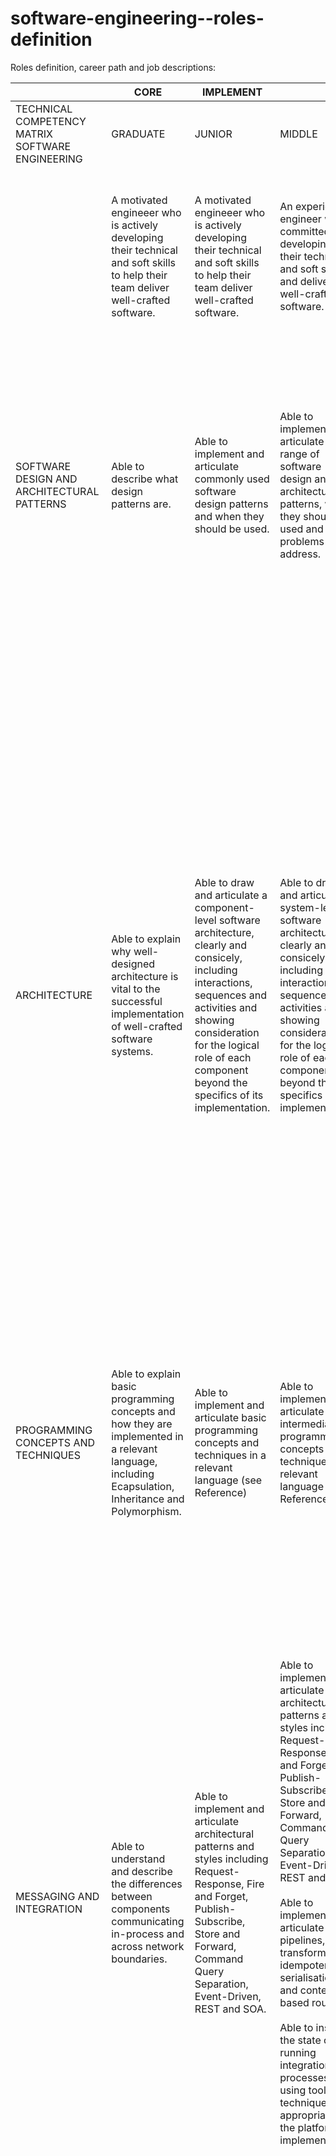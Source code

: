 # software-engineering--roles-definition

Roles definition, career path and job descriptions:

|                                                                                       | CORE                                                                                                                                                                                                                                                                                                                                                                                                          | IMPLEMENT                                                                                                                                                                                                                                                                                                                                                                 |                                                                                                                                                                                                                                                                                                                                                                                                                                                                                                                                                                                                                | GUIDE                                                                                                                                                                                                                                                                                                                                                                                                                                                                                                                                                                                                                                                                                                                                                                                                                                                                                                        |                                                                                                                                                                                                                                                                                                                                                                                                                                                                                                                                                                                                                                                                                                                                                                                                                                                                                                                                                                                                                                                                                                                                                                                                                                                                                                                                                                                                                                                                                                                                                                                           | TRANSLATE                                                                                                                                                                                                                                                                                                                                                                                                                                                                                                                                                                                                                                                                                                                                                                                                                                                                                                                                                                                                                                                                      |
| ------------------------------------------------------------------------------------- | ------------------------------------------------------------------------------------------------------------------------------------------------------------------------------------------------------------------------------------------------------------------------------------------------------------------------------------------------------------------------------------------------------------- | ------------------------------------------------------------------------------------------------------------------------------------------------------------------------------------------------------------------------------------------------------------------------------------------------------------------------------------------------------------------------- | -------------------------------------------------------------------------------------------------------------------------------------------------------------------------------------------------------------------------------------------------------------------------------------------------------------------------------------------------------------------------------------------------------------------------------------------------------------------------------------------------------------------------------------------------------------------------------------------------------------- | ------------------------------------------------------------------------------------------------------------------------------------------------------------------------------------------------------------------------------------------------------------------------------------------------------------------------------------------------------------------------------------------------------------------------------------------------------------------------------------------------------------------------------------------------------------------------------------------------------------------------------------------------------------------------------------------------------------------------------------------------------------------------------------------------------------------------------------------------------------------------------------------------------------ | ----------------------------------------------------------------------------------------------------------------------------------------------------------------------------------------------------------------------------------------------------------------------------------------------------------------------------------------------------------------------------------------------------------------------------------------------------------------------------------------------------------------------------------------------------------------------------------------------------------------------------------------------------------------------------------------------------------------------------------------------------------------------------------------------------------------------------------------------------------------------------------------------------------------------------------------------------------------------------------------------------------------------------------------------------------------------------------------------------------------------------------------------------------------------------------------------------------------------------------------------------------------------------------------------------------------------------------------------------------------------------------------------------------------------------------------------------------------------------------------------------------------------------------------------------------------------------------------- | ------------------------------------------------------------------------------------------------------------------------------------------------------------------------------------------------------------------------------------------------------------------------------------------------------------------------------------------------------------------------------------------------------------------------------------------------------------------------------------------------------------------------------------------------------------------------------------------------------------------------------------------------------------------------------------------------------------------------------------------------------------------------------------------------------------------------------------------------------------------------------------------------------------------------------------------------------------------------------------------------------------------------------------------------------------------------------ |
| TECHNICAL<br>COMPETENCY<br>MATRIX<br>SOFTWARE ENGINEERING                             | GRADUATE                                                                                                                                                                                                                                                                                                                                                                                                      | JUNIOR                                                                                                                                                                                                                                                                                                                                                                    | MIDDLE                                                                                                                                                                                                                                                                                                                                                                                                                                                                                                                                                                                                         | SENIOR                                                                                                                                                                                                                                                                                                                                                                                                                                                                                                                                                                                                                                                                                                                                                                                                                                                                                                       | LEAD                                                                                                                                                                                                                                                                                                                                                                                                                                                                                                                                                                                                                                                                                                                                                                                                                                                                                                                                                                                                                                                                                                                                                                                                                                                                                                                                                                                                                                                                                                                                                                                      | SOLUTION ARCHITECT                                                                                                                                                                                                                                                                                                                                                                                                                                                                                                                                                                                                                                                                                                                                                                                                                                                                                                                                                                                                                                                             |
|  | A motivated engineeer who is actively developing their technical and soft skills to help their team deliver well-crafted software.                                                                                                                                                                                                                                                                            | A motivated engineeer who is actively developing their technical and soft skills to help their team deliver well-crafted software.                                                                                                                                                                                                                                              | An experienced engineer who is committed to developing their technical and soft skills and delivering well-crafted software.                                                                                                                                                                                                                                                                                                                                                                                                                                            | An experienced engineer with deep technical skills who pro-actively contributes to the team and is passionate about delivering high-quality, well-crafted software.                                                                                                                                                                                                                                                                                                                                                                                                                                                                                                                                                                                                                                                                                | A respected leader and highly experienced engineer with exceptional technical skills and an open, collaborative approach who has the drive and passion to bring out the very best in their team and the software it delivers.                                                                                                                                                                                                                                                                                                                                                                                                                                                                                                                                                                                                                                                                                                                                                                                                                                                                                                                                                                                                                                                                                                                                                                                                                                                                                                                                   | A confident, authoritative and respected subject matter expert in engineering with a breadth and depth of technical skills and delivery experience, honed through the design and implementation of complex architectures across multi-discipline teams.
| SOFTWARE DESIGN AND ARCHITECTURAL PATTERNS                                            | Able to describe what design patterns are.                                                                                                                                                                                                                                                                                                                                                                    | Able to implement and articulate commonly used software design patterns and when they should be used.                                                                                                                                                                                                                                                                     | Able to implement and articulate a range of software design and architectural patterns, when they should be used and what problems they address.                                                                                                                                                                                                                                                                                                                                                                                                                                                               | Able to implement and articulate a broad range of software design and architectural patterns, when they should be used, alternatives which could be considered and the practical considerations of implementing them in a relevant language.                                                                                                                                                                                                                                                                                                                                                                                                                                                                                                                                                                                                                                                                 | Able to evaluate, select, articulate and implement the majority of software design and architectural patterns, when they should be used, alternatives which could be considered and the practical considerations of implementing them in a relevant language.<br><br>Guides the team through implementation and approach, ensuring they understand the reasoning and benefits.                                                                                                                                                                                                                                                                                                                                                                                                                                                                                                                                                                                                                                                                                                                                                                                                                                                                                                                                                                                                                                                                                                                                                                                                            | Able to articulate and guide the evaluation, selection and implementation of a broad range of software design and architectural patterns, when they should be used, alternatives which could be considered and the practical considerations of implementing them in a relevant language.                                                                                                                                                                                                                                                                                                                                                                                                                                                                                                                                                                                                                                                                                                                                                                                       |
| ARCHITECTURE                                                                          | Able to explain why well-designed architecture is vital to the successful implementation of well-crafted software systems.                                                                                                                                                                                                                                                                                    | Able to draw and articulate a component-level software architecture, clearly and consicely, including  interactions, sequences and activities and showing consideration for the logical role of each component beyond the specifics of its implementation.                                                                                                                | Able to draw and articulate a system-level software architecture, clearly and consicely, including interactions, sequences and activities and showing consideration for the logical role of each component beyond the specifics of its implementation.                                                                                                                                                                                                                                                                                                                                                         | Able to draw and articulate a complete, end-to-end solution architecture, clearly and concisely, including enterprise and integration patterns, transport and security protocols, consistency models and how it supports non-functional requirements such as performance, scalability and resiliance.                                                                                                                                                                                                                                                                                                                                                                                                                                                                                                                                                                                                        | Able to draw and articulate a complete, end-to-end solution architecture, clearly and concisely, including enterprise and integration patterns, transport and security protocols, consistency models and how it supports non-functional requirements such as performance, scalability and resiliance.<br><br>Able to design and justify a coherent solution architecture to meet a specific set of requirements.<br><br>Able to apply a combination of knowledge and pertinent questioning to comprehend a solution architecture on sight.<br><br>Able to translate complex, distrbuted architectures into simple, maintainable, well-engineered software solutions.                                                                                                                                                                                                                                                                                                                                                                                                                                                                                                                                                                                                                                                                                                                                                                                                                                                                                                                      | Able to draw and articulate a complete, end-to-end solution architecture, clearly and concisely, including enterprise and integration patterns, transport and security protocols, consistency models and how it supports non-functional requirements such as performance, scalability and resiliance.<br><br>Able to design and justify a coherent, well-considered, end-to-end solution architecture which meets functional and non-functional requirements.<br><br>Able to apply a combination of knowledge, experience and pertinent questioning to comprehend and challenge a complex, distributed architecture on sight.<br><br>Able to translate complex, distrbuted architectures into simple, maintainable, well-engineered software solutions and, drawing on experience, guide their implementation as part of a larger architecture implementation, co-ordinating and collaborating with other engineering teams and areas of the business, to realise the functional and non-functional requirements as a production-ready delivery.                               |
| PROGRAMMING CONCEPTS AND TECHNIQUES                                                   | Able to explain basic programming concepts and how they are implemented in a relevant language, including Ecapsulation, Inheritance and Polymorphism.                                                                                                                                                                                                                                                         | Able to implement and articulate basic programming concepts and techniques in a relevant language (see Reference)                                                                                                                                                                                                                                                         | Able to implement and articulate intermediate programming concepts and techniques in a relevant language (see Reference)                                                                                                                                                                                                                                                                                                                                                                                                                                                                                       | Able to implement and articulate advanced programming concepts and techniques in a relevant language (see Reference)                                                                                                                                                                                                                                                                                                                                                                                                                                                                                                                                                                                                                                                                                                                                                                                         | Able to implement and articulate, in detail, advanced programming concepts and techniques in a relevant language (see Reference)                                                                                                                                                                                                                                                                                                                                                                                                                                                                                                                                                                                                                                                                                                                                                                                                                                                                                                                                                                                                                                                                                                                                                                                                                                                                                                                                                                                                                                                          | Able to articulate and guide the implementation of advanced programming concepts and techniques in a relevant language (see Reference), drawing from first-hand experience.                                                                                                                                                                                                                                                                                                                                                                                                                                                                                                                                                                                                                                                                                                                                                                                                                                                                                                    |
| MESSAGING AND INTEGRATION                                                             | Able to understand and describe  the differences between components communicating in-process and across network boundaries.                                                                                                                                                                                                                                                                                   | Able to implement and articulate  architectural patterns and styles including Request-Response, Fire and Forget, Publish-Subscribe, Store and Forward, Command Query Separation, Event-Driven, REST and SOA.                                                                                                                                                              | Able to implement and articulate  architectural patterns and styles including Request-Response, Fire and Forget, Publish-Subscribe, Store and Forward, Command Query Separation, Event-Driven, REST and SOA.<br><br>Able to implement and articulate pipelines, transformation, idempotency, serialisation and content-based routing.<br><br>Able to inspect the state of running integration processes using tools and techniques appropriate to the platform or implementation.                                                                                                                              | Able to implement and articulate  architectural patterns and styles including Request-Response, Fire and Forget, Publish-Subscribe, Store and Forward, Command Query Separation, Event-Driven, REST and SOA.<br><br>Able to implement and articulate pipelines, transformation, idempotency, serialisation, content-based routing, channel security and message integrity.<br><br>Able to debug and diagnose issues in integration using tools and techniques appropriate to the platform or implementation.                                                                                                                                                                                                                                                                                                                                                                                                 | Able to implement and articulate  architectural patterns and styles including Request-Response, Fire and Forget, Publish-Subscribe, Store and Forward, Command Query Separation, Event-Driven, REST and SOA and select appropriate approaches to meet requirements.<br><br>Able to implement and articulate pipelines, transformation, idempotency, serialisation, content-based routing, channel security and message integrity and ensure that these approaches align with those in upstream/downstream systems.<br><br>Able to debug and diagnose issues in integration using tools and techniques appropriate to the platform or implementation.<br><br>Able to implement and articulate mitigation approaches for problem scenarios such as transient faults, transfer failures, poison messages and floodgates and ensure that these provide the best possible foundation for operational support.                                                                                                                                                                                                                                                                                                                                                                                                                                                                                                                                                                                                                                                                                  | Able to articulate  and guide the implemention of architectural patterns and styles including Request-Response, Fire and Forget, Publish-Subscribe, Store and Forward, Command Query Separation, Event-Driven, REST and SOA and select appropriate approaches to meet requirements, which are co-ordinated across teams and align to the overall roadmap.<br><br>Able to articulate and guide the implemention of pipelines, transformation, idempotency, serialisation, content-based routing, channel security and message integrity and ensure that these approaches align with those in upstream/downstream systems.<br><br>Able to draw on knowledge and experience to aid troubleshooting issues in integration using tools and techniques appropriate to the platform or implementation.<br><br>Able to articulate and guide the implementation of mitigation approaches for problem scenarios such as transient faults, transfer failures, poison messages and floodgates and ensure that these provide the best possible foundation for operational support.          |
| PERFORMANCE & SCALABILITY                                                             | Able to describe the differences between performance and scalability.<br><br>Demonstrates consideration of both when writing code.<br><br>Able to measure and optimise the performance of small units of code.                                                                                                                                                                                                | Able to articulate the differences between performance and scalability.<br><br>Demonstrates consideration of both when writing code.<br><br>Able to measure and optimise the performance of complete components.                                                                                                                                                          | Able to articulate the differences between performance and scalability.<br><br>Demonstrates an understanding of both when writing code.<br><br>Able to measure and optimise the performance of multiple, integrated components.<br><br>Able to implement scalability in software solutions based on pre-defined approaches.                                                                                                                                                                                                                                                                                    | Able to articulate the differences between performance and scalability and the trade-offs between the two.<br><br>Demonstrates an understanding of both when writing code.<br><br>Able to measure, debug and optimise the performance of multiple, integrated components.<br><br>Able to implement and measure scalability in software solutions based on non-functional requirements.                                                                                                                                                                                                                                                                                                                                                                                                                                                                                                                       | Able to articulate the differences between performance and scalability and the trade-offs between the two.<br><br>Demonstrates an understanding of both when writing code, based on a deep technical knowledge of the implementation of underlying components of the development framework and the effects of hardware and infrastructure capabilities. Actively guides the team in taking the most suitable approaches to implementation.<br><br>Able to measure, debug and optimise the performance of multiple, integrated components across system boundaries, drawing on a technical knowledge of the implementation of interactions between system boundaries and instrumentation techniques.<br><br>Able to design, implement, measure, debug and optimise scalability in software solutions based on non-functional requirements, across multiple, distributed systems.                                                                                                                                                                                                                                                                                                                                                                                                                                                                                                                                                                                                                                                                                                           | Able to articulate the differences between performance and scalability and be confident in making informed and pragmatic decisions on the optimal balance between the two to meet a given set of requirements.<br><br>Demonstrates an authoritative understanding of both in real-world scenarios, drawing from knowledge and experience of development frameworks and hardware and infrastructure capabilities. Pro-actively establishes best practices the team in taking the most suitable approaches to implementation.<br><br>Able to provide guidance and hands-on support to measure, debug and optimise the performance of multiple, integrated components across system boundaries, drawing on a technical knowledge of the implementation of interactions between system boundaries and instrumentation techniques.<br><br>Able to provide guidance and hands-on support in the design, implemention, measurement, troubleshooting and optimisation of scalability in software solutions based on non-functional requirements, across multiple, distributed systems. |
| DATA                                                                                  | Able to describe the difference between relational and non-relational data stores.<br><br>Able to implement simple data models.<br><br>Able to perform basic CRUD operations on a data store.                                                                                                                                                                                                                 | Able to articulate the difference between relational and non-relational data stores.<br><br>Able to design and implement simple data models.<br><br>Able to implement basic CRUD operations on a data store and apply filtering, ordering and aggregation.                                                                                                                | Able to articulate the main types of structured data storage - including Relational, Key-Value, Column, Document and Object - as well as the two main approaches to consistency - ACID and BASE.<br><br>Able to design and implement multiple-entity data models.<br><br>Able to implement CRUD operations designed for concurrency on a data store and apply filtering, ordering and aggregation.                                                                                                                                                                                                             | Able to articulate, in detail, the main types of structured data storage - including Relational, Key-Value, Column, Document and Object - as well as the two main approaches to consistency - ACID and BASE - and the trade-offs between the two.<br><br>Able to design and implement complex data models which include multiple entities, relationships and/or hierarchies.<br><br>Able to design implement and debug CRUD operations designed for concurrency on a data store and apply filtering, ordering, aggregation, transformation and composition.                                                                                                                                                                                                                                                                                                                                                  | Able to articulate, in detail, the main types of structured data storage - including Relational, Key-Value, Column, Document and Object - as well as the two main approaches to consistency - ACID and BASE - and the trade-offs between the two.<br><br>Able to design and implement complex, distributed data models which include multiple entities, relationships and/or hierarchies and demonstrate consideration for consistency, availability and partition tolerance requirements.<br><br>Able to design, implement and debug complex or long-running CRUD operations designed for concurrency on multiple, distributed data stores and apply filtering, ordering, aggregation, transformation and composition.                                                                                                                                                                                                                                                                                                                                                                                                                                                                                                                                                                                                                                                                                                                                                                                                                                                                   | Able to articulate and guide the selection and implementation of the main types of structured data storage - including Relational, Key-Value, Column, Document and Object - as well as the two main approaches to consistency - ACID and BASE - and the trade-offs between the two.<br><br>Able to draw on experience and knowledge to provide guidance and hands-on support in the design and implementation of complex, distributed data models which include multiple entities, relationships and/or hierarchies and demonstrate consideration for consistency, availability and partition tolerance requirements.<br><br>Able to draw on experience and knowledge to provide guidance and hands-on support in the design, implementation and best practices of complex or long-running CRUD operations designed for concurrency on multiple, distributed data stores which apply filtering, ordering, aggregation, transformation and composition.                                                                                                                         |
| TOOLS AND TECHNOLOGIES                                                                | Able to describe the basic purposes of the tools and technologies used by the team, including software development and test automation frameworks, continuous integration and delivery, data management, and reporting, diagnostics and telemtry and any other tools used to support development and support.                                                                                                 | Able to articulate the purposes of the tools and technologies used by the team.<br><br>Able to use the basic functionality of these tools and technologies effectively in day-to-day engineering.                                                                                                                                                                         | Able to articulate, in detail, the tools and technologies used by the team, where they are used and for what purpose.<br><br>Able to use these tools and technologies confidently and effectively in day-to-day engineering.                                                                                                                                                                                                                                                                                                                                                                                   | Able to articulate, in detail, the tools and technologies used by the team, why they were selected, where they are used and for what purpose and also describe the tools and technologies used by related teams.<br><br>Able to draw upon a deep knowledge of these tools to implement complex engineering approaches confidently and effectively.                                                                                                                                                                                                                                                                                                                                                                                                                                                                                                                                                           | Able to articulate, in detail, the tools and technologies used by the team and related teams, why they were selected, where they are used and for what purpose, as well as alternative options and how they compare.<br><br>Able to draw upon a deep knowledge and understanding of these tools to determine the approach to, and implementation of, complex engineering challenges, confidently and effectively.<br><br>Able to evaluate and select tools and technologies to meet the  engineering challenges of the team, taking into account requirements, complexity, maintenance and architectural direction.                                                                                                                                                                                                                                                                                                                                                                                                                                                                                                                                                                                                                                                                                                                                                                                                                                                                                                                                                                       | Able to articulate, in detail, the tools and technologies used by all teams in a given area of responsibility, why they were selected, where they are used and for what purpose, as well as alternative options and how they compare.<br><br>Able to draw upon knowledge and experience so as to act as an authoritative and effective guide to teams in the approach to, and the implementation of, complex engineering challenges.<br><br>Able to evaluate and select tools and technologies to meet the  engineering challenges across teams, balancing this with organisational requirements, complexity, maintenance and architectural direction<br><br>Demonstrates consideration of the total cost of ownership and economy of scale in evaluating both new and existing tools and technologies. Ensures that there is is a high degree of transparency in the process, that the greatest scope of shared benefit is achieved and that there is no contention with similar activities activies in other areas of the business.                                          |
| DEVELOPMENT LIFECYCLE                                                                 | Able to explain the benefits of having separate environments for development, test and production.<br><br>Able to explain the benefits of separating source control and configuration management and how they come together at build/deploy time.<br><br>Able to describe what kinds of  documentation can be used to describe a system and what information is needed to release it into a new environement. | Able to describe the development, test and production environments used by the team and how they are provisioned.<br><br>Able to build, package and deploy software through environments; manage configuration settings and check the success of a deployment.<br><br>Able to find, understand and contribute to the team's documentation about the products it develops. | Able to articulate the development, test and production environments used by the team and how they are provisioned. Able to execute the provisioning of new environments through a repeatable, automated process.<br><br>Able to build, package and deploy software through environments; make small changes and improvements to the build and deploy process; define and manage configuration settings and verify the success of a deployment.<br><br>Able to find, understand and contribute to the team's documentation about the products it develops as well as the documentation created by other teams. | Able to articulate the development, test and production environments used by the team and how they are provisioned. Able to modify and execute the provisioning of new environments through a repeatable, automated process and troubleshoot environmental issues.<br><br>Able to build, package and deploy software through environments; make changes and improvements to the build and deploy process; define and manage configuration settings and troubleshoot deployment issues.<br><br>Able to define and contribute to the team's documentation about the products it develops as well as the documentation created by other teams.<br><br>Able to prepare for and support a production release, including creating appropriate documentation; communicating changes and setting expectations clearly and in good time; co-ordinating with other teams and ensuring a graceful rollback is possible. | Responsible for defining, planning and co-ordinating the development, test and production environments used by the team and the process of provisioning them, in close collaboration with the Solution Architect to ensure they align with the defined architecture. Able to baseline, script, execute and pro-actively refine the provisioning of new environments through a repeatable, automated process and troubleshoot environmental issues. Actively shares this knowledge, ensuring that all team members fully understand the process and can execute it with confidence.<br><br>Responsible for the build, package and deploy process of software through environments, including identifying and co-ordinating technical dependencies with other teams; identifying, co-ordinating and implementing changes and improvements to the process; defining, managing and co-ordinating configuration settings and troubleshooting deployment issues, pro-actively collaborating with other teams as appropriate.<br><br>Responsible for the team's documentation about the products it develops, ensuring that it is coherent, visible and up-to-date. Able to find and understand other teams' documentation and contribute to it if required.<br><br>Responsible for ensuring, as far as practically possible, the successful release of the team's software into production, including creating appropriate documentation; communicating changes and setting expectations clearly and in good time; co-ordinating with other teams and ensuring a graceful rollback is possible. | Ensures that the process of building, packaging and deploying software through environments, across teams, is done in a consistent, transparent way which adheres to the processes and principles set out by engineering leadership.<br><br>Works with teams to promote best practice, improve automation and reduce risk in the release of software. Ensures that knowledge is shared across teams and with the wider engineering organisation and that new approaches are agreed and adopted.<br><br>Actively ensures that technical depencies are co-ordinated between teams and that a clear, timely, collaborative and repeatable technical approach is followed when releasing software so that risk is mitigated.<br><br><br>                                                                                                                                                                                                                                                                                                                                           |
| CODE QUALITY                                                                          | Able to explain the purpose and benefits of test-driven development, automated unit testing and static code quality analysis tools.                                                                                                                                                                                                                                                                           | Able to understand and articulate the purpose and benefits of test-driven development, automated unit testing and static code quality analysis tools and use these tools and approaches consistently to improve code quality                                                                                                                                              | Creates tested software engineering solutions. Rigoroulsy applies static code quality analysis tools.                                                                                                                                                                                                                                                                                                                                                                                                                                                                                                          | Creates fully automated tested software engineering solutions with a focus on continuous integration and continuous deployment. Rigoroulsy applies static code quality analysis tools.                                                                                                                                                                                                                                                                                                                                                                                                                                                                                                                                                                                                                                                                                                                       | Sets an example to the team in practising a test first approach to software engineering solutions with a focus on automation continuous integration and continuous deployment and ensures the team. Rigoroulsy applies and maintains static code quality analysis tools and uses the results to help develop the team. Has a full understanding of how code style impacts debugging and general problem solving and promotes good coding style within the team.                                                                                                                                                                                                                                                                                                                                                                                                                                                                                                                                                                                                                                                                                                                                                                                                                                                                                                                                                                                                                                                                                                                           | Promotes a test-first approach to software engineering solutions and a co-ordinated approach to automation, continuous integration and continuous deployment across teams and the wider technology organisation. Monitors and refines static code quality analysis tools continuously to identify areas of improvement and pro-actively works with teams to help develop and strengthen them. Has a full understanding of how code style impacts debugging and general problem solving and promotes these across teams.                                                                                                                                                                                                                                                                                                                                                                                                                                                                                                                                                        |
| CODE CRAFTSMANSHIP                                                                    | Able to describe why well-crafted software mitigates the need for extensive documentation.                                                                                                                                                                                                                                                                                                                    | Able to articulate why well-crafted software mitigates the need for extensive documentation and strives to craft code which meets these goals.                                                                                                                                                                                                                            | Implements well-crafted software which does not require extensive documentation and strives to adhere to the principles of SOLID, YAGNI, KISS and DRY.                                                                                                                                                                                                                                                                                                                                                                                                                                                         | Implements well-crafted software which does not require extensive documentation and which adheres to the principles of SOLID, YAGNI, KISS and DRY.                                                                                                                                                                                                                                                                                                                                                                                                                                                                                                                                                                                                                                                                                                                                                           | Actively works with the team to ensure that it produces well-crafted software which does not require extensive documentation and which adheres to the principles of SOLID, YAGNI, KISS and DRY. Balances bespoke development with readily available packages.                                                                                                                                                                                                                                                                                                                                                                                                                                                                                                                                                                                                                                                                                                                                                                                                                                                                                                                                                                                                                                                                                                                                                                                                                                                                                                                             | Actively guides the teams to produce well-crafted software which does not require extensive documentation and which adheres to the principles of SOLID, YAGNI, KISS and DRY. Ensures that engineering choices an approaches balance bespoke development with readily available packages.                                                                                                                                                                                                                                                                                                                                                                                                                                                                                                                                                                                                                                                                                                                                                                                       |
| CODE REVIEW                                                                           | Understands feedback from code reviews and consequently implements appropriate changes in code and approaches                                                                                                                                                                                                                                                                                                 | Participates in code reviews with only some input.                                                                                                                                                                                                                                                                                                                        | Participates on code reviews and actively reviews code written by other engineers.                                                                                                                                                                                                                                                                                                                                                                                                                                                                                                                             | Participates on code reviews and actively reviews code written by other engineers. Drives the code review process within their team.                                                                                                                                                                                                                                                                                                                                                                                                                                                                                                                                                                                                                                                                                                                                                                         | Participates on code reviews and actively reviews code written by other engineers. Drives the code review process within the team.                                                                                                                                                                                                                                                                                                                                                                                                                                                                                                                                                                                                                                                                                                                                                                                                                                                                                                                                                                                                                                                                                                                                                                                                                                                                                                                                                                                                                                                        | Ensures that the code review process is active, efficient and beneficial. Continuously reviews the code produced by teams, including third party teams, to ensure that it adheres to ASOS patterns and pratices.                                                                                                                                                                                                                                                                                                                                                                                                                                                                                                                                                                                                                                                                                                                                                                                                                                                               |

## Roles and Job Descriptions

You will find a template and examples to work with Job Descriptions for a recruitment process:

- [Scrum Master](./job_descriptions/scrum_master.md)
- [Tech Lead](./job_descriptions/tech_lead.md)
- [Senior Backend Engineer](./job_descriptions/senior_java_backend.md)
- Middle Java Backend Engineer
- Junior Backend Engineer
- [Senior FrontEnd Engineer](./job_descriptions/senior_frontend_developer.md)
- Middle FrontEnd Backend Engineer
- Junior FrontEnd Engineer
- [Cloud Engineer](./job_descriptions/cloud_engineer.md)
- QA
- [QA Engineer](./job_descriptions/qa_engineer.md)
